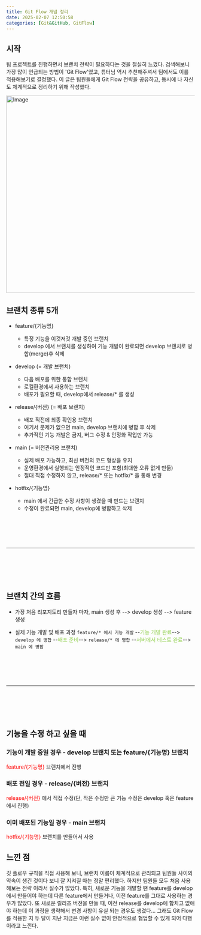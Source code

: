 ```yaml
---
title: Git Flow 개념 정리
date: 2025-02-07 12:50:58
categories: [Git&GitHub, GitFlow]
---
```


## 시작
팀 프로젝트를 진행하면서 브랜치 전략이 필요하다는 것을 절실히 느꼈다. 검색해보니 가장 많이 언급되는 방법이 'Git Flow'였고, 튜터님 역시 추천해주셔서 팀에서도 이를 적용해보기로 결정했다. 이 글은 팀원들에게 Git Flow 전략을 공유하고, 동시에 나 자신도 체계적으로 정리하기 위해 작성했다.

<img width="526" alt="Image" src="https://github.com/user-attachments/assets/f05fbe4b-358d-428d-b2b1-73db8fb37592" />

## 브랜치 종류 5개

- feature/{기능명}
	- 특정 기능을 이것저것 개발 중인 브랜치
	- develop 에서 브랜치를 생성하여 기능 개발이 완료되면 develop 브랜치로 병합(merge)후 삭제

- develop (= 개발 브랜치)
	- 다음 배포를 위한 통합 브랜치
	- 로컬환경에서 사용하는 브랜치
	- 배포가 필요할 때, develop에서 release/* 를 생성
	
- release/{버전} (= 배포 브랜치)
	- 배포 직전에 최종 확인용 브랜치
	- 여기서 문제가 없으면 main, develop 브랜치에 병합 후 삭제
	- 추가적인 기능 개발은 금지, 버그 수정 & 안정화 작업만 가능

- main (= 버전관리용 브랜치)
	- 실제 배포 가능하고, 최신 버전의 코드 형상을 유지
	- 운영환경에서 실행되는 안정적인 코드만 포함(최대한 오류 없게 만듦)
	- 절대 직접 수정하지 않고, release/* 또는 hotfix/* 을 통해 변경

- hotfix/{기능명}
	- main 에서 긴급한 수정 사항이 생겼을 때 만드는 브랜치
	- 수정이 완료되면 main, develop에 병합하고 삭제

<br><br><br><br>

---

<br><br><br><br>

## 브랜치 간의 흐름

- 가장 처음 리포지토리 만들자 마자,
	main 생성 후 -->  develop 생성 --> feature 생성

- 실제 기능 개발 및 배포 과정
	`feature/* 에서 기능 개발` --<font color="#92d050">기능 개발 완료</font>--> 
	`develop 에 병합` --<font color="#92d050">배포 준비</font>--> 
	`release/* 에 병합` --<font color="#92d050">서버에서 테스트 완료</font>-->
	`main 에 병합`

<br><br><br><br>

---

<br><br><br><br>


## 기능을 수정 하고 싶을 때
### 기능이 개발 중일 경우 - develop 브랜치 또는 feature/{기능명} 브랜치
<font color="#ff0000">feature/{기능명}</font> 브랜치에서 진행

### 배포 전일 경우 - release/{버전} 브랜치
<font color="#ff0000">release/{버전} </font>에서 직접 수정(단, 작은 수정만 큰 기능 수정은 develop 혹은 feature 에서 진행)

### 이미 배포된 기능일 경우 - main 브랜치
<font color="#ff0000">hotfix/{기능명}</font> 브랜치를 만들어서 사용

## 느낀 점
깃 플로우 규칙을 직접 사용해 보니, 브랜치 이름이 체계적으로 관리되고 팀원들 사이의 약속이 생긴 것이다 보니 잘 지켜질 때는 정말 편리했다. 하지만 팀원들 모두 처음 사용해보는 전략 이라서 실수가 많았다. 특히, 새로운 기능을 개발할 땐 feature를 develop 에서 만들어야 하는데 다른 feature에서 만들거나, 이전 feature를 그대로 사용하는 경우가 많았다. 또 새로운 릴리즈 버전을 만들 때, 이전 release를 develop에 합치고 없애야 하는데 이 과정을 생략해서 변경 사항이 유실 되는 경우도 생겼다... 그래도 Git Flow를 적용한 지 두 달이 지난 지금은 이런 실수 없이 안정적으로 협업할 수 있게 되어 다행이라고 느낀다.